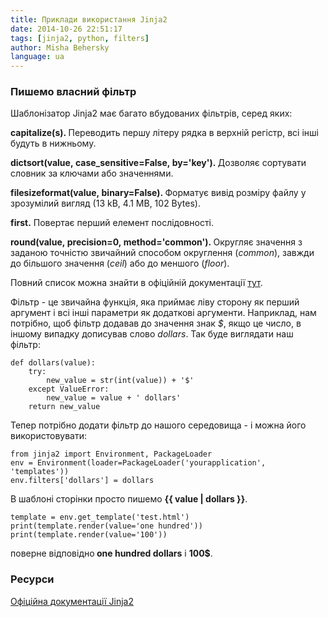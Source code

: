 ```yaml
---
title: Приклади використання Jinja2
date: 2014-10-26 22:51:17
tags: [jinja2, python, filters]
author: Misha Behersky
language: ua
---
```


### Пишемо власний фільтр

<p>Шаблонізатор Jinja2 має багато вбудованих фільтрів, серед яких:</p>

<p><strong>capitalize(s).&nbsp;</strong>Переводить першу літеру рядка в верхній регістр, всі інші будуть в нижньому.</p>

<p><strong>dictsort(value,&nbsp;case_sensitive=False,&nbsp;by=&#39;key&#39;).&nbsp;</strong>Дозволяє сортувати словник за ключами або значеннями.</p>

<p><strong>filesizeformat(value,&nbsp;binary=False).&nbsp;</strong>Форматує вивід розміру файлу у зрозумілий вигляд (13 kB, 4.1 MB, 102 Bytes).</p>

<p><strong>first.</strong> Повертає перший елемент послідовності.</p>

<p><strong>round(value,&nbsp;precision=0,&nbsp;method=&#39;common&#39;).&nbsp;</strong>Округляє значення з заданою точністю звичайний способом округлення (<em>common</em>), завжди до більшого значення (<em>ceil</em>) або до меншого (<em>floor</em>).</p>

<p>Повний список можна знайти в офіційній документації <a href="http://jinja.pocoo.org/docs/dev/templates/#list-of-builtin-filters" target="_blank">тут</a>.</p>

<p>Фільтр - це звичайна функція, яка приймає ліву сторону як перший аргумент і всі інші параметри як додаткові аргументи. Наприклад, нам потрібно, щоб фільтр додавав до значення знак&nbsp;<em>$</em>, якщо це число, в іншому випадку дописував слово <em>dollars</em>. Так буде виглядати наш фільтр:</p>

<pre>
<code class="language-python">def dollars(value):
    try:
        new_value = str(int(value)) + '$'
    except ValueError:
        new_value = value + ' dollars'
    return new_value</code></pre>

<p>Тепер потрібно додати фільтр до нашого середовища - і можна його використовувати:</p>

<pre>
<code class="language-python">from jinja2 import Environment, PackageLoader
env = Environment(loader=PackageLoader('yourapplication', 'templates'))
env.filters['dollars'] = dollars</code></pre>

<p>В шаблоні сторінки просто пишемо&nbsp;<strong>{{ value | dollars }}</strong>.&nbsp;</p>

<pre>
<code class="language-python">template = env.get_template('test.html')
print(template.render(value='one hundred'))
print(template.render(value='100'))</code></pre>

<p>поверне відповідно<strong>&nbsp;one hundred dollars</strong> і <strong>100$</strong>.</p>

<h3>Ресурси</h3>

<p><a href="http://jinja.pocoo.org/docs/dev/api/" target="_blank">Офіційна документації Jinja2</a></p>
